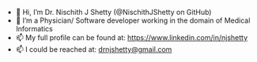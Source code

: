 - 👋 Hi, I’m Dr. Nischith J Shetty (@NischithJShetty on GitHub)
- 👀 I’m a Physician/ Software developer working in the domain of Medical Informatics
- 📫 My full profile can be found at: https://www.linkedin.com/in/njshetty
- 📫 I could be reached at: drnjshetty@gmail.com

<!---
NischithJShetty/NischithJShetty is a ✨ special ✨ repository because its `README.md` (this file) appears on your GitHub profile.
You can click the Preview link to take a look at your changes.
--->
